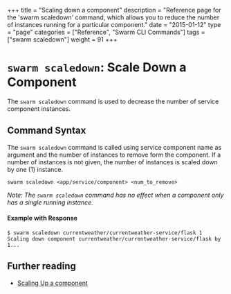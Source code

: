 +++
title = "Scaling down a component"
description = "Reference page for the 'swarm scaledown' command, which allows you to reduce the number of instances running for a particular component."
date = "2015-01-12"
type = "page"
categories = ["Reference", "Swarm CLI Commands"]
tags = ["swarm scaledown"]
weight = 91
+++

# `swarm scaledown`: Scale Down a Component

The `swarm scaledown` command is used to decrease the number of service component instances.

## Command Syntax

The `swarm scaledown` command is called using service component name as argument and the number of instances to remove form the component. If a number of instances is not given, the number of instances is scaled down by one (1) instance.

```nohighlight
swarm scaledown <app/service/component> <num_to_remove>
```

*Note: The `swarm scaledown` command has no effect when a component only has a single running instance.*

#### Example with Response

```nohighlight
$ swarm scaledown currentweather/currentweather-service/flask 1
Scaling down component currentweather/currentweather-service/flask by 1...
```

## Further reading
 * [Scaling Up a component](/reference/cli/scaleup/)
